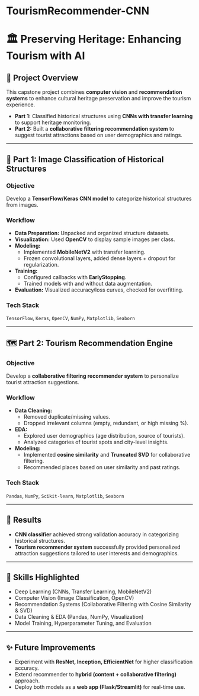 # TourismRecommender-CNN


# 🏛️ Preserving Heritage: Enhancing Tourism with AI  

## 📌 Project Overview  
This capstone project combines **computer vision** and **recommendation systems** to enhance cultural heritage preservation and improve the tourism experience.  

- **Part 1:** Classified historical structures using **CNNs with transfer learning** to support heritage monitoring.  
- **Part 2:** Built a **collaborative filtering recommendation system** to suggest tourist attractions based on user demographics and ratings.  

---

## 🧠 Part 1: Image Classification of Historical Structures  

### Objective  
Develop a **TensorFlow/Keras CNN model** to categorize historical structures from images.  

### Workflow  
- **Data Preparation:** Unpacked and organized structure datasets.  
- **Visualization:** Used **OpenCV** to display sample images per class.  
- **Modeling:**  
  - Implemented **MobileNetV2** with transfer learning.  
  - Frozen convolutional layers, added dense layers + dropout for regularization.  
- **Training:**  
  - Configured callbacks with **EarlyStopping**.  
  - Trained models with and without data augmentation.  
- **Evaluation:** Visualized accuracy/loss curves, checked for overfitting.  

### Tech Stack  
`TensorFlow`, `Keras`, `OpenCV`, `NumPy`, `Matplotlib`, `Seaborn`  

---

## 🗺️ Part 2: Tourism Recommendation Engine  

### Objective  
Develop a **collaborative filtering recommender system** to personalize tourist attraction suggestions.  

### Workflow  
- **Data Cleaning:**  
  - Removed duplicate/missing values.  
  - Dropped irrelevant columns (empty, redundant, or high missing %).  
- **EDA:**  
  - Explored user demographics (age distribution, source of tourists).  
  - Analyzed categories of tourist spots and city-level insights.  
- **Modeling:**  
  - Implemented **cosine similarity** and **Truncated SVD** for collaborative filtering.  
  - Recommended places based on user similarity and past ratings.  

### Tech Stack  
`Pandas`, `NumPy`, `Scikit-learn`, `Matplotlib`, `Seaborn`  

---

## 🚀 Results  
- **CNN classifier** achieved strong validation accuracy in categorizing historical structures.  
- **Tourism recommender system** successfully provided personalized attraction suggestions tailored to user interests and demographics.  

---

## 🔑 Skills Highlighted  
- Deep Learning (CNNs, Transfer Learning, MobileNetV2)  
- Computer Vision (Image Classification, OpenCV)  
- Recommendation Systems (Collaborative Filtering with Cosine Similarity & SVD)  
- Data Cleaning & EDA (Pandas, NumPy, Visualization)  
- Model Training, Hyperparameter Tuning, and Evaluation  

---


## ✨ Future Improvements  
- Experiment with **ResNet, Inception, EfficientNet** for higher classification accuracy.  
- Extend recommender to **hybrid (content + collaborative filtering)** approach.  
- Deploy both models as a **web app (Flask/Streamlit)** for real-time use.  

